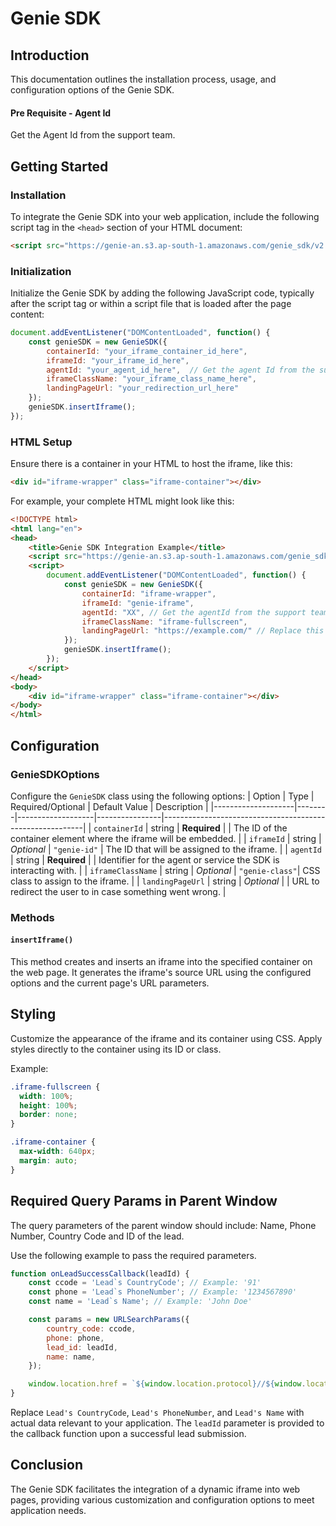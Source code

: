 # Genie SDK

## Introduction
This documentation outlines the installation process, usage, and configuration options of the Genie SDK.

#### Pre Requisite - Agent Id 
Get the Agent Id from the support team.

## Getting Started

### Installation
To integrate the Genie SDK into your web application, include the following script tag in the `<head>` section of your HTML document:

```html
<script src="https://genie-an.s3.ap-south-1.amazonaws.com/genie_sdk/v2.0.0/genieSDK.min.js" defer></script>
```

### Initialization
Initialize the Genie SDK by adding the following JavaScript code, typically after the script tag or within a script file that is loaded after the page content:

```javascript
document.addEventListener("DOMContentLoaded", function() {
    const genieSDK = new GenieSDK({
        containerId: "your_iframe_container_id_here",
        iframeId: "your_iframe_id_here",
        agentId: "your_agent_id_here",  // Get the agent Id from the support team.
        iframeClassName: "your_iframe_class_name_here",
        landingPageUrl: "your_redirection_url_here"  
    });
    genieSDK.insertIframe();
});
```

### HTML Setup
Ensure there is a container in your HTML to host the iframe, like this:

```html
<div id="iframe-wrapper" class="iframe-container"></div>
```

For example, your complete HTML might look like this:

```html
<!DOCTYPE html>
<html lang="en">
<head>
    <title>Genie SDK Integration Example</title>
    <script src="https://genie-an.s3.ap-south-1.amazonaws.com/genie_sdk/v2.0.0/genieSDK.min.js" defer></script>
    <script>
        document.addEventListener("DOMContentLoaded", function() {
            const genieSDK = new GenieSDK({
                containerId: "iframe-wrapper",
                iframeId: "genie-iframe",
                agentId: "XX", // Get the agentId from the support team
                iframeClassName: "iframe-fullscreen",
                landingPageUrl: "https://example.com/" // Replace this with your landing page url
            });
            genieSDK.insertIframe();
        });
    </script>
</head>
<body>
    <div id="iframe-wrapper" class="iframe-container"></div>
</body>
</html>
```

## Configuration

### GenieSDKOptions
Configure the `GenieSDK` class using the following options:
| Option             | Type   | Required/Optional | Default Value       | Description                                              |
|--------------------|--------|-------------------|----------------|----------------------------------------------------------|
| `containerId`      | string | **Required**      |                | The ID of the container element where the iframe will be embedded. |
| `iframeId`         | string | *Optional*        | `"genie-id"`   | The ID that will be assigned to the iframe.    |
| `agentId`          | string | **Required**      |                | Identifier for the agent or service the SDK is interacting with. |
| `iframeClassName`  | string | *Optional*        | `"genie-class"`| CSS class to assign to the iframe.             |
| `landingPageUrl`   | string | *Optional*        |                | URL to redirect the user to in case something went wrong. |


### Methods

#### `insertIframe()`
This method creates and inserts an iframe into the specified container on the web page. It generates the iframe's source URL using the configured options and the current page's URL parameters.

## Styling

Customize the appearance of the iframe and its container using CSS. Apply styles directly to the container using its ID or class.

Example:
```css
.iframe-fullscreen {
  width: 100%;
  height: 100%;
  border: none;
}

.iframe-container {
  max-width: 640px;
  margin: auto;
}
```

## Required Query Params in Parent Window
The query parameters of the parent window should include: Name, Phone Number, Country Code and ID of the lead. 

Use the following example to pass the required parameters.
```javascript
function onLeadSuccessCallback(leadId) {
    const ccode = 'Lead`s CountryCode'; // Example: '91'
    const phone = 'Lead`s PhoneNumber'; // Example: '1234567890'
    const name = 'Lead`s Name'; // Example: 'John Doe'

    const params = new URLSearchParams({
        country_code: ccode,
        phone: phone,
        lead_id: leadId,
        name: name,
    });

    window.location.href = `${window.location.protocol}//${window.location.hostname}/thank-you.html?${params.toString()}`;
}
```

Replace `Lead's CountryCode`, `Lead's PhoneNumber`, and `Lead's Name` with actual data relevant to your application. The `leadId` parameter is provided to the callback function upon a successful lead submission.

## Conclusion
The Genie SDK facilitates the integration of a dynamic iframe into web pages, providing various customization and configuration options to meet application needs.

